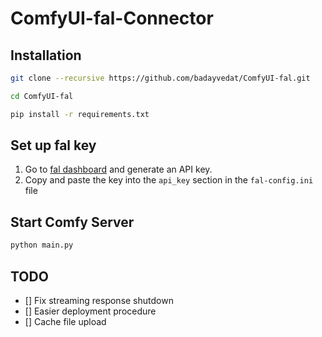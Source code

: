 # ComfyUI-fal-Connector

## Installation
```bash
git clone --recursive https://github.com/badayvedat/ComfyUI-fal.git

cd ComfyUI-fal

pip install -r requirements.txt
```

## Set up fal key
1. Go to [fal dashboard](https://fal.ai/dashboard/keys) and generate an API key.
2. Copy and paste the key into the `api_key` section in the `fal-config.ini` file

## Start Comfy Server
```bash
python main.py
```

## TODO
- [] Fix streaming response shutdown
- [] Easier deployment procedure
- [] Cache file upload
